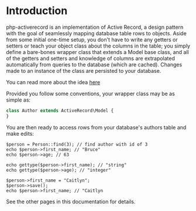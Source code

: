 # Introduction

php-activerecord is an implementation of Active Record, a design pattern with the goal of seamlessly mapping database table rows to objects. Aside from some initial one-time setup, you don't have to write any getters or setters or teach your object class about the columns in the table; you simply define a bare-bones wrapper class that extends a Model base class, and all of the getters and setters and knowledge of columns are extrapolated automatically from queries to the database (which are cached). Changes made to an instance of the class are persisted to your database.
 
 You can read more about the idea [here](https://en.wikipedia.org/wiki/Active_record_pattern)
 
 Provided you follow some conventions, your wrapper class may be as simple as:
  ```php
 class Author extends ActiveRecord\Model {
 }
 ```
 
 You are then ready to access rows from your database's authors table and make edits:
 ```
 $person = Person::find(3); // find author with id of 3
 echo $person->first_name; // "Bruce"
 echo $person->age; // 63
 
 echo gettype($person->first_name); // "string"
 echo gettype($person->age); // "integer"
 
 $person->first_name = "Caitlyn";
 $person->save();
 echo $person->first_name; // "Caitlyn
 ```
 
 See the other pages in this documentation for details.